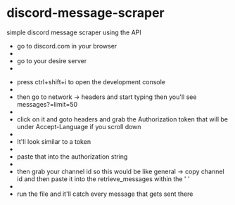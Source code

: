 # discord-message-scraper
simple discord message scraper using the API

* go to discord.com in your browser
* 
* go to your desire server
* 
- press ctrl+shift+i to open the development console
- 
- then go to network -> headers and start typing then you'll see messages?=limit=50
- 
- click on it and goto headers and grab the Authorization token that will be under Accept-Language if you scroll down
- 
- It'll look similar to a token
- 
- paste that into the authorization string
- 
- then grab your channel id so this would be like general -> copy channel id and then paste it into the retrieve_messages within the ' '
- 
- run the file and it'll catch every message that gets sent there 
